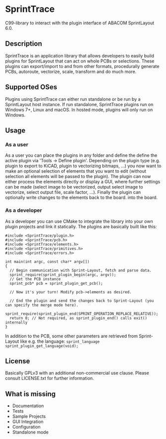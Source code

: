 # SprintTrace
C99-library to interact with the plugin interface of ABACOM SprintLayout 6.0.

## Description
SprintTrace is an application library that allows developers to easily build plugins for SprintLayout that can act on whole PCBs or selections.
These plugins can export/import to and from other formats, procedurally generate PCBs, autoroute, vectorize, scale, transform and do much more.

## Supported OSes
Plugins using SprintTrace can either run standalone or be run by a SprintLayout host instance.
If run standalone, SprintTrace plugins run on Windows 7+, Linux and macOS. In hosted mode, plugins will only run on Windows.

## Usage
### As a user
As a user you can place the plugins in any folder and define the 
define the active plugin via 'Tools -> Define plugin'.
Depending on the plugin type (e.g. plugin to export to KiCAD, plugin to 
vectorizing bitmaps, ...) you now want to make an optional selection of 
elements that you want to edit (without selection all elements will be passed to the plugin).
The plugin can now either process the elements directly or display a 
GUI, where further settings can be made (select image to be vectorized, output 
select image to vectorize, select output file, scale factor, 
...).
Finally the plugin can optionally write changes to the elements back to the board. 
into the board.

### As a developer
As a developer you can use CMake to integrate the library into your own 
plugin projects and link it statically.
The plugins are basically built like this:

```
#include <SprintTrace/plugin.h>
#include <SprintTrace/pcb.h>
#include <SprintTrace/elements.h>
#include <SprintTrace/primitives.h>
#include <SprintTrace/errors.h>

int main(int argc, const char* argv[])
{
  // Begin communication with Sprint-Layout, fetch and parse data.
  sprint_require(sprint_plugin_begin(argc, argv));
  // Get the PCB instance
  sprint_pcb* pcb = sprint_plugin_get_pcb();

  // Now it's your turn! Modify pcb->elements as desired.

  // End the plugin and send the changes back to Sprint-Layout (you can specify the merge mode here).
  sprint_require(sprint_plugin_end(SPRINT_OPERATION_REPLACE_RELATIVE));
  return 0; // Not required, as sprint_plugin_end() calls exit() internally
}
```

In addition to the PCB, some other parameters are retrieved from Sprint-Layout 
like e.g. the language: `sprint_language sprint_plugin_get_language(void);`

## License
Basically GPLv3 with an additional non-commercial use clause. Please consult LICENSE.txt for further information.

## What is missing
- Documentation
- Tests
- Sample Projects
- GUI Integration
- Configuration
- Standalone mode
